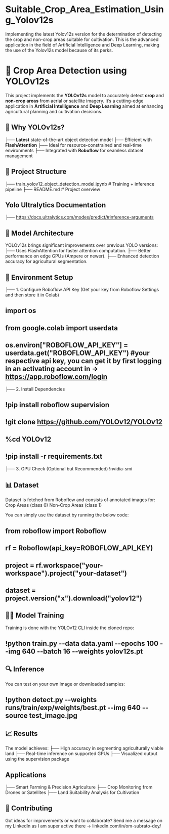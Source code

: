 # Suitable_Crop_Area_Estimation_Using_Yolov12s
Implementing the latest Yolov12s version for the determination of detecting the crop and non-crop areas suitable for cultivation. This is the advanced application in the field of Artificial Intelligence and Deep Learning, making the use of the Yolov12s model because of its perks.

# 🌾 Crop Area Detection using YOLOv12s
This project implements the **YOLOv12s** model to accurately detect **crop** and **non-crop areas** from aerial or satellite imagery. It’s a cutting-edge application in **Artificial Intelligence** and **Deep Learning** aimed at enhancing agricultural planning and cultivation decisions.

## 🚀 Why YOLOv12s?
├── **Latest** state-of-the-art object detection model
├── Efficient with **FlashAttention**
├── Ideal for resource-constrained and real-time environments
├── Integrated with **Roboflow** for seamless dataset management

## 📁 Project Structure
├── train_yolov12_object_detection_model.ipynb   # Training + inference pipeline
├── README.md                                    # Project overview

## Yolo Ultralytics Documentation 
├── https://docs.ultralytics.com/modes/predict/#inference-arguments

## 🧠 Model Architecture
YOLOv12s brings significant improvements over previous YOLO versions:
├── Uses FlashAttention for faster attention computation.
├── Better performance on edge GPUs (Ampere or newer).
├── Enhanced detection accuracy for agricultural segmentation.

## 🔧 Environment Setup
├── 1. Configure Roboflow API Key (Get your key from Roboflow Settings and then store it in Colab)
## import os
## from google.colab import userdata
## os.environ["ROBOFLOW_API_KEY"] = userdata.get("ROBOFLOW_API_KEY")  #your respective api key, you can get it by first logging in an activating account in -> https://app.roboflow.com/login

├── 2. Install Dependencies
## !pip install roboflow supervision
## !git clone https://github.com/YOLOv12/YOLOv12
## %cd YOLOv12
## !pip install -r requirements.txt

├── 3. GPU Check (Optional but Recommended)
!nvidia-smi

## 📊 Dataset
Dataset is fetched from Roboflow and consists of annotated images for:
Crop Areas (class 0)
Non-Crop Areas (class 1)

You can simply use the dataset by running the below code:
## from roboflow import Roboflow
## rf = Roboflow(api_key=ROBOFLOW_API_KEY)
## project = rf.workspace("your-workspace").project("your-dataset")
## dataset = project.version("x").download("yolov12")

## 🏋️‍♂️ Model Training
Training is done with the YOLOv12 CLI inside the cloned repo:
## !python train.py --data data.yaml --epochs 100 --img 640 --batch 16 --weights yolov12s.pt

## 🔍 Inference
You can test on your own image or downloaded samples:
## !python detect.py --weights runs/train/exp/weights/best.pt --img 640 --source test_image.jpg

## 📈 Results
The model achieves:
├── High accuracy in segmenting agriculturally viable land
├── Real-time inference on supported GPUs
├── Visualized output using the supervision package

## Applications
├── Smart Farming & Precision Agriculture
├── Crop Monitoring from Drones or Satellites
├── Land Suitability Analysis for Cultivation

## 🤝 Contributing
Got ideas for improvements or want to collaborate? Send me a message on my LinkedIn as I am super active there -> linkedin.com/in/om-subrato-dey/
